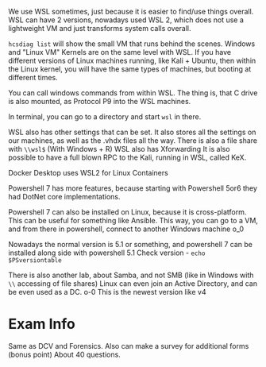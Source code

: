 We use WSL sometimes, just because it is easier to find/use things overall.
WSL can have 2 versions, nowadays used WSL 2, which does not use a lightweight VM and just transforms system calls overall.

`hcsdiag list` will show the small VM that runs behind the scenes.
Windows and "Linux VM" Kernels are on the same level with WSL.
If you have different versions of Linux machines running, like Kali + Ubuntu, then within the Linux kernel, you will have the same types of machines, but booting at different times.

You can call windows commands from within WSL. The thing is, that C drive is also mounted, as Protocol P9 into the WSL machines.

In terminal, you can go to a directory and start `wsl` in there.

WSL also has other settings that can be set. It also stores all the settings on our machines, as well as the .vhdx files all the way.
There is also a file share with `\\wsl$` (With Windows + R)
WSL also has Xforwarding
It is also possible to have a full blown RPC to the Kali, running in WSL, called KeX. 

Docker Desktop uses WSL2 for Linux Containers

Powershell 7 has more features, because starting with Powershell 5or6 they had DotNet core implementations.

Powershell 7 can also be installed on Linux, because it is cross-platform. This can be useful for something like Ansible. This way, you can go to a VM, and from there in powershell, connect to another Windows machine o_0

Nowadays the normal version is 5.1 or something, and powershell 7 can be installed along side with powershell 5.1
Check version - `echo $PSversiontable`

There is also another lab, about Samba, and not SMB (like in Windows with `\\` accessing of file shares)
Linux can even join an Active Directory, and can be even used as a DC. o-0
This is the newest version like v4

# Exam Info
Same as DCV and Forensics.
Also can make a survey for additional forms (bonus point)
About 40 questions.

